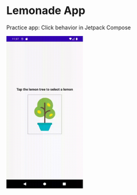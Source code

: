# Lemonade App
Practice app: Click behavior in Jetpack Compose

<img src="/gif/gif.gif" width="200" height="400">

